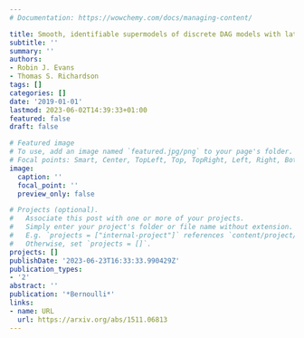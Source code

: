 ```yaml
---
# Documentation: https://wowchemy.com/docs/managing-content/

title: Smooth, identifiable supermodels of discrete DAG models with latent variables
subtitle: ''
summary: ''
authors:
- Robin J. Evans
- Thomas S. Richardson
tags: []
categories: []
date: '2019-01-01'
lastmod: 2023-06-02T14:39:33+01:00
featured: false
draft: false

# Featured image
# To use, add an image named `featured.jpg/png` to your page's folder.
# Focal points: Smart, Center, TopLeft, Top, TopRight, Left, Right, BottomLeft, Bottom, BottomRight.
image:
  caption: ''
  focal_point: ''
  preview_only: false

# Projects (optional).
#   Associate this post with one or more of your projects.
#   Simply enter your project's folder or file name without extension.
#   E.g. `projects = ["internal-project"]` references `content/project/deep-learning/index.md`.
#   Otherwise, set `projects = []`.
projects: []
publishDate: '2023-06-23T16:33:33.990429Z'
publication_types:
- '2'
abstract: ''
publication: '*Bernoulli*'
links:
- name: URL
  url: https://arxiv.org/abs/1511.06813
---
```

